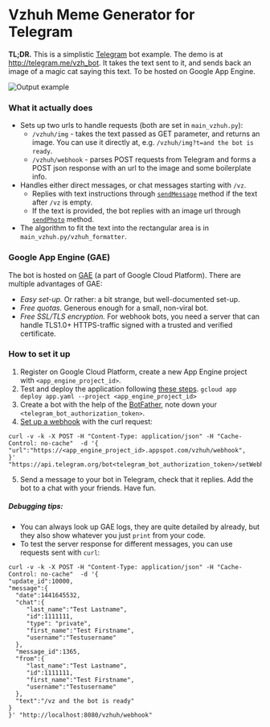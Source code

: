 Vzhuh Meme Generator for Telegram
===================================
**TL;DR.** This is a simplistic [Telegram](https://telegram.org/) bot example. The demo is at http://telegram.me/vzh_bot. It takes the text sent to it, and sends back an image of a magic cat saying this text. To be hosted on Google App Engine.

![Output example](https://img-fotki.yandex.ru/get/195771/10605357.9/0_92008_94ebff6a_orig.png)

### What it actually does
* Sets up two urls to handle requests (both are set in ```main_vzhuh.py```):
    * ```/vzhuh/img``` - takes the text passed as GET parameter, and returns an image. You can use it directly at, e.g. ```/vzhuh/img?t=and the bot is ready```.
    * ```/vzhuh/webhook``` - parses POST requests from Telegram and forms a POST json response with an url to the image and some boilerplate info.
* Handles either direct messages, or chat messages starting with ```/vz```.
    * Replies with text instructions through [```sendMessage```](https://core.telegram.org/bots/api#sendmessage) method if the text after ```/vz``` is empty.
    * If the text is provided, the bot replies with an image url through [```sendPhoto```](https://core.telegram.org/bots/api#sendphoto) method.
* The algorithm to fit the text into the rectangular area is in ```main_vzhuh.py/vzhuh_formatter```.

### Google App Engine (GAE)
The bot is hosted on [GAE](https://cloud.google.com/appengine/) (a part of Google Cloud Platform). There are multiple advantages of GAE:
* *Easy set-up.* Or rather: a bit strange, but well-documented set-up.
* *Free quotas.* Generous enough for a small, non-viral bot.
* *Free SSL/TLS encryption.* For webhook bots, you need a server that can handle TLS1.0+ HTTPS-traffic signed with a trusted and verified certificate.

### How to set it up
1. Register on Google Cloud Platform, create a new App Engine project with ```<app_engine_project_id>```.
2. Test and deploy the application following [these steps](https://cloud.google.com/appengine/docs/python/quickstart).
``` gcloud app deploy app.yaml --project <app_engine_project_id> ```
3. Create a bot with the help of the [BotFather](https://core.telegram.org/bots#6-botfather), note down your ```<telegram_bot_authorization_token>```.
4. [Set up a webhook](https://core.telegram.org/bots/api#setwebhook) with the curl request:
```
curl -v -k -X POST -H "Content-Type: application/json" -H "Cache-Control: no-cache"  -d '{
"url":"https://<app_engine_project_id>.appspot.com/vzhuh/webhook",
}' "https://api.telegram.org/bot<telegram_bot_authorization_token>/setWebhook"
```
5. Send a message to your bot in Telegram, check that it replies. Add the bot to a chat with your friends. Have fun.

##### Debugging tips:
* You can always look up GAE logs, they are quite detailed by already, but they also show whatever you just ```print``` from your code.
* To test the server response for different messages, you can use requests sent with ```curl```:
```
curl -v -k -X POST -H "Content-Type: application/json" -H "Cache-Control: no-cache"  -d '{
"update_id":10000,
"message":{
  "date":1441645532,
  "chat":{
     "last_name":"Test Lastname",
     "id":1111111,
     "type": "private",
     "first_name":"Test Firstname",
     "username":"Testusername"
  },
  "message_id":1365,
  "from":{
     "last_name":"Test Lastname",
     "id":1111111,
     "first_name":"Test Firstname",
     "username":"Testusername"
  },
  "text":"/vz and the bot is ready"
}
}' "http://localhost:8080/vzhuh/webhook"
```

